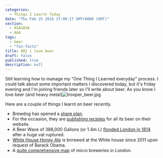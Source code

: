 ```yaml
---
categories: 
  - Things I Learnt Today
date: "Thu Feb 25 2016 17:00:17 GMT+0000 (GMT)"
section: 
  - ASASASA
  - AAA
tags: 
  - beer
  - "fun-facts"
title: 002 i love beer
draft: false
published: true
description: null
---
```


Still learning how to manage my "One Thing I Learned everyday" process. I could talk about some important matters I discovered today, but it's friday evening and I'm joining friends later so I'll write about beer.
As you know I love beer (and heavy metal)![trooper_beer.jpg]({{site.baseurl}}/static/images/trooper_beer.jpg)

Here are a couple of things I learnt on beer recently.

- Brewdog has opened a [share plan](https://www.brewdog.com/equityforpunks).
- For the occasion, they are [publishing recipies](https://www.brewdog.com/lowdown/blog/diy-dog) for all its beer on their website.
- A Beer Wave of 388,000 Gallons (or 1.4m L) [flooded London in 1814](http://www.independent.co.uk/life-style/food-and-drink/features/what-really-happened-in-the-london-beer-flood-200-years-ago-9796096.html) after a huge vat ruptured.
- [White House Honey Ale](https://en.wikipedia.org/wiki/White_House_Honey_Ale) is bnrewed at the White house since 2011 upon request of Barack Obama.
- A [quite comprehensive map](http://londonist.com/2015/02/mapped-londons-breweries-and-brewpubs-by-borough) of micro breweries in London.